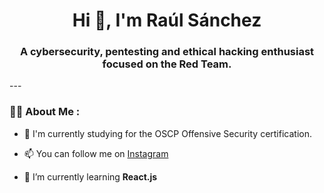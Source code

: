 <div id="header" align="center">
    <!--img src="https://media.giphy.com/media/QZkpIdieotn3i/giphy.gif" width="200" /-->
    <h1 align="center">Hi 👋, I'm Raúl Sánchez</h1>
    <h3 align="center">A cybersecurity, pentesting and ethical hacking enthusiast focused on the Red Team.</h3>
</div>
---

### 👨‍💻 About Me :

- 📝 I'm currently studying for the OSCP Offensive Security certification.

- 📫 You can follow me on [Instagram](https://www.instagram.com/rsnchzl/)

- 🌱 I’m currently learning **React.js**
